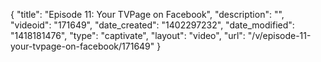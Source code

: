{
    "title": "Episode 11: Your TVPage on Facebook",
    "description": "",
    "videoid": "171649",
    "date_created": "1402297232",
    "date_modified": "1418181476",
    "type": "captivate",
    "layout": "video",
    "url": "\/v\/episode-11-your-tvpage-on-facebook\/171649"
}
